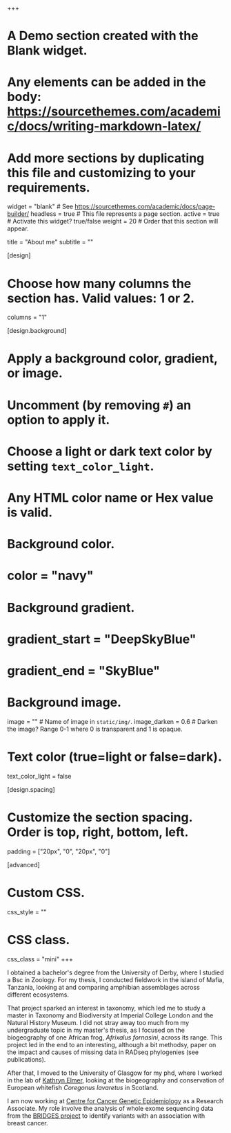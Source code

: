 +++
# A Demo section created with the Blank widget.
# Any elements can be added in the body: https://sourcethemes.com/academic/docs/writing-markdown-latex/
# Add more sections by duplicating this file and customizing to your requirements.

widget = "blank"  # See https://sourcethemes.com/academic/docs/page-builder/
headless = true  # This file represents a page section.
active = true # Activate this widget? true/false
weight = 20  # Order that this section will appear.

title = "About me"
subtitle = ""

[design]
  # Choose how many columns the section has. Valid values: 1 or 2.
  columns = "1"

[design.background]
  # Apply a background color, gradient, or image.
  #   Uncomment (by removing `#`) an option to apply it.
  #   Choose a light or dark text color by setting `text_color_light`.
  #   Any HTML color name or Hex value is valid.

  # Background color.
  # color = "navy"
  
  # Background gradient.
  # gradient_start = "DeepSkyBlue"
  # gradient_end = "SkyBlue"
  
  # Background image.
  image = ""  # Name of image in `static/img/`.
  image_darken = 0.6  # Darken the image? Range 0-1 where 0 is transparent and 1 is opaque.

  # Text color (true=light or false=dark).
  text_color_light = false

[design.spacing]
  # Customize the section spacing. Order is top, right, bottom, left.
  padding = ["20px", "0", "20px", "0"]

[advanced]
 # Custom CSS. 
 css_style = ""
 
 # CSS class.
 css_class = "mini"
+++





I obtained a bachelor's degree from the University of Derby, where I studied a Bsc in Zoology. For my thesis, 
I conducted fieldwork in the island of Mafia, Tanzania, looking at and comparing amphibian assemblages across different ecosystems.

That project sparked an interest in taxonomy, which led me to study a master in Taxonomy and Biodiversity at Imperial College London and
the Natural History Museum. I did not stray away too much from my undergraduate topic in my master's thesis, as I focused on the biogeography 
of one African frog, *Afrixalus fornasini*, across its range. This project led in the end to an interesting, although a bit methodsy, 
paper on the impact and causes of missing data in RADseq phylogenies (see publications).

After that, I moved to the University of Glasgow for my phd, where I worked in the lab of [Kathryn Elmer](http://elmerlab.blogspot.com/),
looking at the biogeography and conservation of European whitefish *Coregonus lavaretus* in Scotland.

I am now working at [Centre for Cancer Genetic Epidemiology](https://ccge.medschl.cam.ac.uk/) as a Research Associate. My role involve the 
analysis of whole exome sequencing data from the [BRIDGES project](https://bridges-research.eu/) to identify variants with
an association with breast cancer.